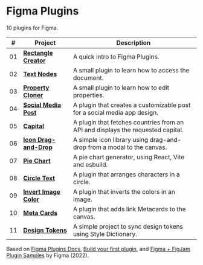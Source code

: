 # Figma Plugins

10 plugins for Figma.

| #   | Project                                         | Description                                                                     |
| --- | ----------------------------------------------- | ------------------------------------------------------------------------------- |
| 01  | [**Rectangle Creator**](01-rectangle-creator)   | A quick intro to Figma Plugins.                                                 |
| 02  | [**Text Nodes**](02-text-nodes)                 | A small plugin to learn how to access the document.                             |
| 03  | [**Property Cloner**](03-property-cloner)       | A small plugin to learn how to edit properties.                                 |
| 04  | [**Social Media Post**](04-social-media-post)   | A plugin that creates a customizable post for a social media app design.        |
| 05  | [**Capital**](05-capital)                       | A plugin that fetches countries from an API and displays the requested capital. |
| 06  | [**Icon Drag-and-Drop**](06-icon-drag-and-drop) | A simple icon library using drag-and-drop from a modal to the canvas.           |
| 07  | [**Pie Chart**](07-pie-chart)                   | A pie chart generator, using React, Vite and esbuild.                           |
| 08  | [**Circle Text**](08-circle-text)               | A plugin that arranges characters in a circle.                                  |
| 09  | [**Invert Image Color**](09-invert-image)       | A plugin that inverts the colors in an image.                                   |
| 10  | [**Meta Cards**](10-meta-cards)                 | A plugin that adds link Metacards to the canvas.                                |
| 11  | [**Design Tokens**](11-design-tokens)           | A simple project to sync design tokens using Style Dictionary.                  |

Based on [Figma Plugins Docs](https://www.figma.com/plugin-docs/), [Build your first plugin](https://www.youtube.com/playlist?list=PLXDU_eVOJTx5YBAszyuOTyxlgIxkQVyii), and [Figma + FigJam Plugin Samples](https://github.com/figma/plugin-samples) by Figma (2022).
